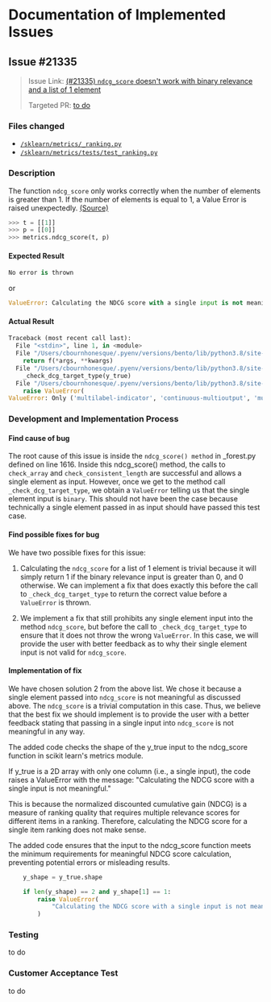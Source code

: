 # Documentation of Implemented Issues

## Issue #21335

<blockquote>
    <p>Issue Link: 
        <a href="https://github.com/scikit-learn/scikit-learn/issues/21335">(#21335) <code>ndcg_score</code> doesn't work with binary relevance and a list of 1 element </a>
    </p>
    <p>Targeted PR: 
        <a href=""> to do </a>
    </p>
</blockquote>

### Files changed
<ul>
    <li>
        <a href="#"><code>/sklearn/metrics/_ranking.py</code></a>
    </li>
    <li>
        <a href="#"><code>/sklearn/metrics/tests/test_ranking.py</code></a>
    </li>
</ul>

### Description
The function <code>ndcg_score</code> only works correctly when the number of elements is greater than 1. If the number of elements is equal to 1, a Value Error is raised unexpectedly.
<a href="https://github.com/scikit-learn/scikit-learn/issues/21335">(Source)
</a>
```python
>>> t = [[1]]
>>> p = [[0]]
>>> metrics.ndcg_score(t, p)
```
#### Expected Result
```python
No error is thrown
```
or 
```python
ValueError: Calculating the NDCG score with a single input is not meaningful.
```
#### Actual Result
```python
Traceback (most recent call last):
  File "<stdin>", line 1, in <module>
  File "/Users/cbournhonesque/.pyenv/versions/bento/lib/python3.8/site-packages/sklearn/utils/validation.py", line 63, in inner_f
    return f(*args, **kwargs)
  File "/Users/cbournhonesque/.pyenv/versions/bento/lib/python3.8/site-packages/sklearn/metrics/_ranking.py", line 1567, in ndcg_score
    _check_dcg_target_type(y_true)
  File "/Users/cbournhonesque/.pyenv/versions/bento/lib/python3.8/site-packages/sklearn/metrics/_ranking.py", line 1307, in _check_dcg_target_type
    raise ValueError(
ValueError: Only ('multilabel-indicator', 'continuous-multioutput', 'multiclass-multioutput') formats are supported. Got binary instead
```

###  Development and Implementation Process

#### Find cause of bug
The root cause of this issue is inside the `ndcg_score() method`</a> in \_forest.py defined on line 1616. Inside this ndcg_score() method, the calls to `check_array` and `check_consistent_length` are successful and allows a single element as input. However, once we get to the method call `_check_dcg_target_type`, we obtain a `ValueError` telling us that the single element input is `binary`. This should not have been the case because technically a single element passed in as input should have passed this test case.

#### Find possible fixes for bug
We have two possible fixes for this issue:

1. Calculating the `ndcg_score` for a list of 1 element is trivial because it will simply return 1 if the binary relevance input is greater than 0, and 0 otherwise. We can implement a fix that does exactly this before the call to `_check_dcg_target_type` to return the correct value before a `ValueError` is thrown.

2. We implement a fix that still prohibits any single element input into the method `ndcg_score`, but before the call to `_check_dcg_target_type` to ensure that it does not throw the wrong `ValueError`. In this case, we will provide the user with better feedback as to why their single element input is not valid for `ndcg_score`.

#### Implementation of fix
We have chosen solution 2 from the above list. We chose it because a single element passed into `ndcg_score` is not meaningful as discussed above. The `ndcg_score` is a trivial computation in this case. Thus, we believe that the best fix we should implement is to provide the user with a better feedback stating that passing in a single input into `ndcg_score` is not meaningful in any way.

The added code checks the shape of the y_true input to the ndcg_score function in scikit learn's metrics module.

If y_true is a 2D array with only one column (i.e., a single input), the code raises a ValueError with the message: "Calculating the NDCG score with a single input is not meaningful."

This is because the normalized discounted cumulative gain (NDCG) is a measure of ranking quality that requires multiple relevance scores for different items in a ranking. Therefore, calculating the NDCG score for a single item ranking does not make sense.

The added code ensures that the input to the ndcg_score function meets the minimum requirements for meaningful NDCG score calculation, preventing potential errors or misleading results.
```python
    y_shape = y_true.shape

    if len(y_shape) == 2 and y_shape[1] == 1:
        raise ValueError(
            "Calculating the NDCG score with a single input is not meaningful."
        )
```

### Testing
to do

### Customer Acceptance Test
to do